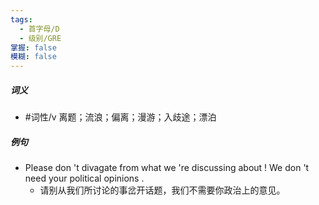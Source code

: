 ```yaml
---
tags:
  - 首字母/D
  - 级别/GRE
掌握: false
模糊: false
---
```

##### 词义
- #词性/v  离题；流浪；偏离；漫游；入歧途；漂泊
##### 例句
- Please don 't divagate from what we 're discussing about ! We don 't need your political opinions .
	- 请别从我们所讨论的事岔开话题，我们不需要你政治上的意见。
